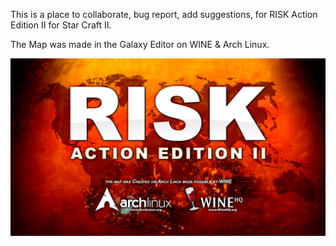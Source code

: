 This is a place to collaborate, bug report, add suggestions, for RISK Action Edition II for Star Craft II.

The Map was made in the Galaxy Editor on WINE & Arch Linux.

![RISK ACtion Edition](https://github.com/ElectricPrism/Risk_Action_Edition_II/blob/master/Risk%20Action%20Edition%20II%20-%20Loading%20Screen%20%20%20-%202017.07.11%2023.10.png)
